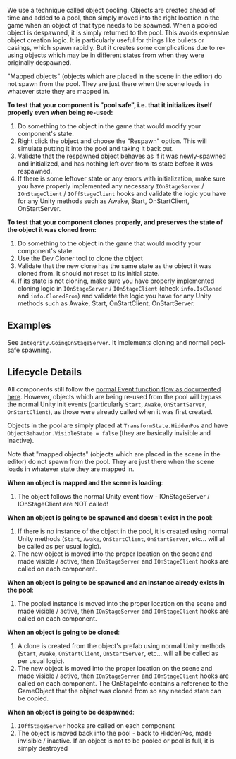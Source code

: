 We use a technique called object pooling. Objects are created ahead of time and added to a pool, then simply moved into the right location in the game when an object of that type needs to be spawned. When a pooled object is despawned, it is simply returned to the pool. This avoids expensive object creation logic. It is particularly useful for things like bullets or casings, which spawn rapidly. But it creates some complications due to re-using objects which may be in different states from when they were originally despawned.

"Mapped objects" (objects which are placed in the scene in the editor) do not spawn from the pool. They are just there when the scene loads in whatever state they are mapped in.

**To test that your component is "pool safe", i.e. that it initializes itself properly even when being re-used:**
1. Do something to the object in the game that would modify your component's state.
2. Right click the object and choose the "Respawn" option. This will simulate putting it into the pool and taking it back out.
3. Validate that the respawned object behaves as if it was newly-spawned and initialized, and has nothing left over from its state before it was respawned.
4. If there is some leftover state or any errors with initialization, make sure you have properly implemented any necessary `IOnStageServer` / `IOnStageClient` / `IOffStageClient` hooks and validate the logic you have for any Unity methods such as Awake, Start, OnStartClient, OnStartServer.

**To test that your component clones properly, and preserves the state of the object it was cloned from:**
1. Do something to the object in the game that would modify your component's state.
2. Use the Dev Cloner tool to clone the object
3. Validate that the new clone has the same state as the object it was cloned from. It should not reset to its initial state.
4. If its state is not cloning, make sure you have properly implemented cloning logic in `IOnStageServer` / `IOnStageClient` (check `info.IsCloned` and `info.ClonedFrom`) and validate the logic you have for any Unity methods such as Awake, Start, OnStartClient, OnStartServer. 

## Examples

See `Integrity.GoingOnStageServer`. It implements cloning and normal pool-safe spawning.

## Lifecycle Details

All components still follow the [normal Event function flow as documented here](https://docs.unity3d.com/Manual/ExecutionOrder.html). However, objects which are being re-used from the pool will bypass the normal Unity init events (particularly `Start`, `Awake`, `OnStartServer`, `OnStartClient`), as those were already called when it was first created.

Objects in the pool are simply placed at `TransformState.HiddenPos` and have `ObjectBehavior.VisibleState = false` (they are basically invisible and inactive).

Note that "mapped objects" (objects which are placed in the scene in the editor) do not spawn from the pool. They are just there when the scene loads in whatever state they are mapped in.

**When an object is mapped and the scene is loading**:
1. The object follows the normal Unity event flow - IOnStageServer / IOnStageClient are NOT called!

**When an object is going to be spawned and doesn't exist in the pool**:
1. If there is no instance of the object in the pool, it is created using normal Unity methods (`Start`, `Awake`, `OnStartClient`, `OnStartServer`, etc... will all be called as per usual logic).
2. The new object is moved into the proper location on the scene and made visible / active, then `IOnStageServer` and `IOnStageClient` hooks are called on each component.

**When an object is going to be spawned and an instance already exists in the pool**:
1. The pooled instance is moved into the proper location on the scene and made visible / active, then `IOnStageServer` and `IOnStageClient` hooks are called on each component.

**When an object is going to be cloned**:
1. A clone is created from the object's prefab using normal Unity methods (`Start`, `Awake`, `OnStartClient`, `OnStartServer`, etc... will all be called as per usual logic).
2. The new object is moved into the proper location on the scene and made visible / active, then `IOnStageServer` and `IOnStageClient` hooks are called on each component. The OnStageInfo contains a reference to the GameObject that the object was cloned from so any needed state can be copied.

**When an object is going to be despawned**:
1. `IOffStageServer` hooks are called on each component
2. The object is moved back into the pool - back to HiddenPos, made invisible / inactive. If an object is not to be pooled or pool is full, it is simply destroyed
